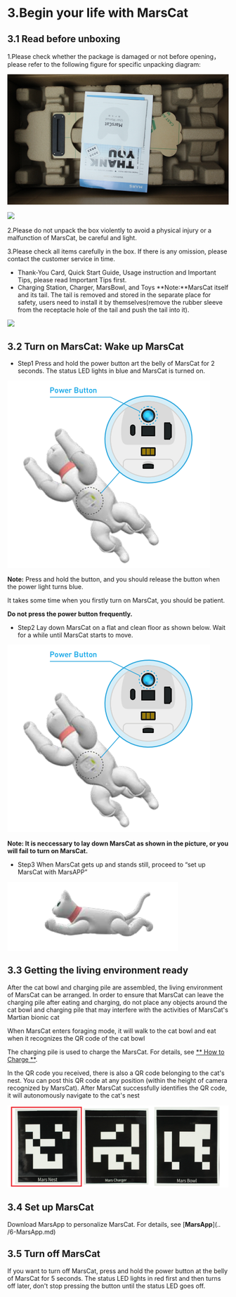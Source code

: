 # 3.Begin your life with MarsCat

## 3.1 Read before unboxing

1.Please check whether the package is damaged or not before opening，please refer to the following figure for specific unpacking diagram:

![](../image/page-3/3-1-0.png)


![](../image/page-3/3-1-1.png)

2.Please do not unpack the box violently to avoid a physical injury or a malfunction of MarsCat, be careful and light.

3.Please check all items carefully in the box. If there is any omission, please contact the customer service in time.

- Thank-You Card, Quick Start Guide, Usage instruction and Important Tips, please read Important Tips first.
- Charging Station, Charger, MarsBowl, and Toys
  **Note:**MarsCat itself and its tail. The tail is removed and stored in the separate place for safety, users need to install it by themselves(remove the rubber sleeve from the receptacle hole of the tail and push the tail into it).

![](../image/page-3/3-1-2.png)

## 3.2 Turn on MarsCat: Wake up MarsCat

- Step1 Press and hold the power button art the belly of MarsCat for 2 seconds. The status LED lights in blue and MarsCat is turned on.

![](../image/page-3/3-1.png)

**Note:** Press and hold the button, and you should release the button when the power light turns blue. 

It takes some time when you firstly turn on MarsCat, you should be patient.

**Do not press the power button frequently.**

- Step2 Lay down MarsCat on a flat and clean floor as shown below. Wait for a while until MarsCat starts to move.

![](../image/page-3/3-2.png)

**Note: It is neccessary to lay down MarsCat as shown in the picture, or you will fail to turn on MarsCat.**

- Step3 When MarsCat gets up and stands still, proceed to “set up MarsCat with MarsAPP”

![](../image/page-3/3-3.png)

## 3.3 Getting the living environment ready
After the cat bowl and charging pile are assembled, the living environment of MarsCat can be arranged. In order to ensure that MarsCat can leave the charging pile after eating and charging, do not place any objects around the cat bowl and charging pile that may interfere with the activities of MarsCat's Martian bionic cat

When MarsCat enters foraging mode, it will walk to the cat bowl and eat when it recognizes the QR code of the cat bowl

The charging pile is used to charge the MarsCat. For details, see [** How to Charge **](./4-Raising-MarsCat.md).

In the QR code you received, there is also a QR code belonging to the cat's nest. You can post this QR code at any position (within the height of camera recognized by MarsCat). After MarsCat successfully identifies the QR code, it will autonomously navigate to the cat's nest

<center class="half">
    <img src="../image/page-3/3-5.png" width="600"/>
</center>

## 3.4 Set up MarsCat

Download MarsApp to personalize MarsCat. For details, see [**MarsApp**](.. /6-MarsApp.md)

## 3.5 Turn off MarsCat

If you want to turn off MarsCat, press and hold the power button at the belly of MarsCat for 5 seconds. The status LED lights in red first and then turns off later, don't stop pressing the button until the status LED goes off.
